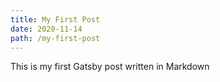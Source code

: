 ```yaml
---
title: My First Post
date: 2020-11-14
path: /my-first-post
---
```

This is my first Gatsby post written in Markdown
